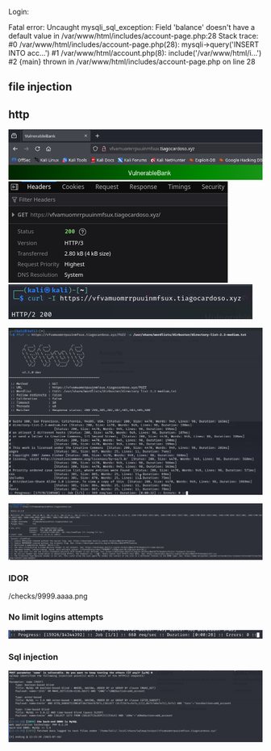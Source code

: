 Login:

 Fatal error: Uncaught mysqli_sql_exception: Field 'balance' doesn't have a default value in /var/www/html/includes/account-page.php:28 Stack trace: #0 /var/www/html/includes/account-page.php(28): mysqli->query('INSERT INTO acc...') #1 /var/www/html/account.php(8): include('/var/www/html/i...') #2 {main} thrown in /var/www/html/includes/account-page.php on line 28

## file injection


## http
![](Imagens/http.png)
![](Imagens/http%20v2.png)
![](Imagens/http%20v3.png)


![](Imagens/Progress%201.png)

![](Imagens/nikto.png)


### IDOR

/checks/9999.aaaa.png


### No limit logins attempts 
![](Imagens/Progress.png)

### Sql injection
![](Imagens/Progress-1.png)
